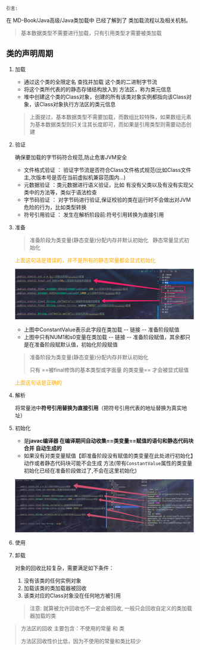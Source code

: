 `引言:`

在 MD-Book/Java高级/Java类加载中 已经了解到了 类加载流程以及相关机制。

> 基本数据类型不需要进行加载，只有引用类型才需要被类加载



## 类的声明周期

1. 加载     

	* 通过这个类的全限定名 查找并加载 这个类的二进制字节流
	* 将这个类所代表的的静态存储结构放入到 方法区，称为类元信息
	* 堆中创建这个类的Class对象，创建的所有该类对象实例都指向该Class对象，该Class对象执行方法区的类元信息

	> 上面提过，基本数据类型不需要加载，而数组比较特殊，如果数组元素为基本数据类型则只关注其长度即可，而如果是引用类型则需要动态创建

2. 验证

	确保要加载的字节码符合规范,防止危害JVM安全

	* 文件格式验证  ： 验证字节流是否符合Class文件格式规范(比如Class文件主,次版本号是否在当前虚拟机兼容范围内...)
	* 元数据验证  ：类元数据进行语义验证，比如 有没有父类以及有没有实现父类中的方法等，类似于语法检查
	* 字节码验证  ： 对字节码进行验证,保证校验的类在运行时不会做出对JVM危险的行为，比如类型转换
	* 符号引用验证  ： 发生在解析阶段前:符号引用转换为直接引用

3. 准备

	> 准备阶段为类变量(静态变量)分配内存并默认初始化   静态常量显式初始化

	<font color=ffaa00>上面这句话是错误的，并不是所有的静态常量都会显式初始化
	</font>

	![image-20210617215735677](第三章-类加载机制.assets/image-20210617215735677.png)

	* 上图中ConstantValue表示此字段在类加载 -- 链接  -- 准备阶段赋值
	* 上图中只有NUM1和s0变量在类加载 -- 链接  -- 准备阶段赋值，其余都只是在准备阶段赋默认值，初始化阶段赋值

	> 准备阶段为类变量(静态变量)分配内存并默认初始化  
	>
	> 只有 ==被final修饰的基本类型或字面量 的类变量== 才会被显式赋值

	<font color=ffaa00>上面这句话是正确的 </font>

4. 解析

	将常量池中**符号引用替换为直接引用**（把符号引用代表的地址替换为真实地址）

5. 初始化<clinit>

	- 是**javac编译器 在编译期间自动收集==类变量==赋值的语句和静态代码块合并 自动生成的**
	- 如果没有对类变量赋值【即准备阶段没有赋值的类变量在此处进行初始化】动作或者静态代码块可能不会生成 <clinit>方法(带有`ConstantValue`属性的类变量初始化已经在准备阶段做过了,不会在这里初始化)

	![image-20210617222013830](第三章-类加载机制.assets/image-20210617222013830.png)

6. 使用

7. 卸载

	对象的回收比较复杂，需要满足如下条件：

	1. 没有该类的任何实例对象
	2. 加载该类的类加载器被回收
	3. 该类对应的Class对象没在任何地方被引用

	> 注意: 就算被允许回收也不一定会被回收, 一般只会回收自定义的类加载器加载的类

> 方法区的回收 主要包含：不使用的常量  和  类
>
> 方法区回收性价比低，因为不使用的常量和类比较少
>
> 